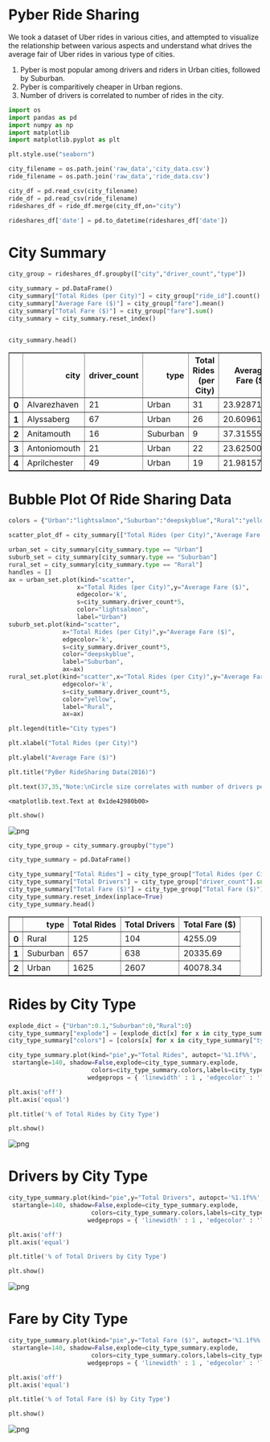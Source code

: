 
# Pyber Ride Sharing



We took a dataset of Uber rides in various cities, and attempted to visualize the relationship between various aspects and understand what drives the average fair of Uber rides in various type of cities.
1. Pyber is most popular among drivers and riders in Urban cities, followed by Suburban.
2. Pyber is comparitively cheaper in Urban regions.
3. Number of drivers is correlated to number of rides in the city.


```python
import os
import pandas as pd
import numpy as np
import matplotlib
import matplotlib.pyplot as plt

plt.style.use("seaborn")
```


```python
city_filename = os.path.join('raw_data','city_data.csv')
ride_filename = os.path.join('raw_data','ride_data.csv')
```


```python
city_df = pd.read_csv(city_filename)
ride_df = pd.read_csv(ride_filename)
rideshares_df = ride_df.merge(city_df,on="city")

rideshares_df['date'] = pd.to_datetime(rideshares_df['date'])

```

# City Summary 


```python
city_group = rideshares_df.groupby(["city","driver_count","type"])

city_summary = pd.DataFrame()
city_summary["Total Rides (per City)"] = city_group["ride_id"].count()
city_summary["Average Fare ($)"] = city_group["fare"].mean()
city_summary["Total Fare ($)"] = city_group["fare"].sum()
city_summary = city_summary.reset_index()


city_summary.head()
```




<div>
<style>
    .dataframe thead tr:only-child th {
        text-align: right;
    }

    .dataframe thead th {
        text-align: left;
    }

    .dataframe tbody tr th {
        vertical-align: top;
    }
</style>
<table border="1" class="dataframe">
  <thead>
    <tr style="text-align: right;">
      <th></th>
      <th>city</th>
      <th>driver_count</th>
      <th>type</th>
      <th>Total Rides (per City)</th>
      <th>Average Fare ($)</th>
      <th>Total Fare ($)</th>
    </tr>
  </thead>
  <tbody>
    <tr>
      <th>0</th>
      <td>Alvarezhaven</td>
      <td>21</td>
      <td>Urban</td>
      <td>31</td>
      <td>23.928710</td>
      <td>741.79</td>
    </tr>
    <tr>
      <th>1</th>
      <td>Alyssaberg</td>
      <td>67</td>
      <td>Urban</td>
      <td>26</td>
      <td>20.609615</td>
      <td>535.85</td>
    </tr>
    <tr>
      <th>2</th>
      <td>Anitamouth</td>
      <td>16</td>
      <td>Suburban</td>
      <td>9</td>
      <td>37.315556</td>
      <td>335.84</td>
    </tr>
    <tr>
      <th>3</th>
      <td>Antoniomouth</td>
      <td>21</td>
      <td>Urban</td>
      <td>22</td>
      <td>23.625000</td>
      <td>519.75</td>
    </tr>
    <tr>
      <th>4</th>
      <td>Aprilchester</td>
      <td>49</td>
      <td>Urban</td>
      <td>19</td>
      <td>21.981579</td>
      <td>417.65</td>
    </tr>
  </tbody>
</table>
</div>



# Bubble Plot Of Ride Sharing Data


```python
colors = {"Urban":"lightsalmon","Suburban":"deepskyblue","Rural":"yellow"}

scatter_plot_df = city_summary[["Total Rides (per City)","Average Fare ($)","type"]]

urban_set = city_summary[city_summary.type == "Urban"]
suburb_set = city_summary[city_summary.type == "Suburban"]
rural_set = city_summary[city_summary.type == "Rural"]
handles = []
ax = urban_set.plot(kind="scatter",
                   x="Total Rides (per City)",y="Average Fare ($)",
                   edgecolor='k',
                   s=city_summary.driver_count*5,
                   color="lightsalmon",
                   label="Urban")
suburb_set.plot(kind="scatter",
               x="Total Rides (per City)",y="Average Fare ($)",
               edgecolor='k',
               s=city_summary.driver_count*5,
               color="deepskyblue",
               label="Suburban",
               ax=ax)
rural_set.plot(kind="scatter",x="Total Rides (per City)",y="Average Fare ($)",
               edgecolor='k',
               s=city_summary.driver_count*5,
               color="yellow",
               label="Rural",
               ax=ax)

plt.legend(title="City types")

plt.xlabel("Total Rides (per City)")

plt.ylabel("Average Fare ($)")

plt.title("PyBer RideSharing Data(2016)")

plt.text(37,35,"Note:\nCircle size correlates with number of drivers per city")
```




    <matplotlib.text.Text at 0x1de42980b00>




```python
plt.show()
```


![png](Scatter_Plot_rides_by_citytype_fare.png)



```python
city_type_group = city_summary.groupby("type")

city_type_summary = pd.DataFrame()

city_type_summary["Total Rides"] = city_type_group["Total Rides (per City)"].sum()
city_type_summary["Total Drivers"] = city_type_group["driver_count"].sum()
city_type_summary["Total Fare ($)"] = city_type_group["Total Fare ($)"].sum()
city_type_summary.reset_index(inplace=True)
city_type_summary.head()
```




<div>
<style>
    .dataframe thead tr:only-child th {
        text-align: right;
    }

    .dataframe thead th {
        text-align: left;
    }

    .dataframe tbody tr th {
        vertical-align: top;
    }
</style>
<table border="1" class="dataframe">
  <thead>
    <tr style="text-align: right;">
      <th></th>
      <th>type</th>
      <th>Total Rides</th>
      <th>Total Drivers</th>
      <th>Total Fare ($)</th>
    </tr>
  </thead>
  <tbody>
    <tr>
      <th>0</th>
      <td>Rural</td>
      <td>125</td>
      <td>104</td>
      <td>4255.09</td>
    </tr>
    <tr>
      <th>1</th>
      <td>Suburban</td>
      <td>657</td>
      <td>638</td>
      <td>20335.69</td>
    </tr>
    <tr>
      <th>2</th>
      <td>Urban</td>
      <td>1625</td>
      <td>2607</td>
      <td>40078.34</td>
    </tr>
  </tbody>
</table>
</div>



# Rides by City Type


```python
explode_dict = {"Urban":0.1,"Suburban":0,"Rural":0}
city_type_summary["explode"] = [explode_dict[x] for x in city_type_summary["type"]]
city_type_summary["colors"] = [colors[x] for x in city_type_summary["type"]]

city_type_summary.plot(kind="pie",y="Total Rides", autopct='%1.1f%%',
 startangle=140, shadow=False,explode=city_type_summary.explode,
                       colors=city_type_summary.colors,labels=city_type_summary.type,
                      wedgeprops = { 'linewidth' : 1 , 'edgecolor' : 'lightgrey'})

plt.axis('off')
plt.axis('equal')

plt.title('% of Total Rides by City Type')

plt.show()
```


![png](Pie_Totalrides_citytype.png)


# Drivers by City Type


```python
city_type_summary.plot(kind="pie",y="Total Drivers", autopct='%1.1f%%',
 startangle=140, shadow=False,explode=city_type_summary.explode,
                       colors=city_type_summary.colors,labels=city_type_summary.type,
                      wedgeprops = { 'linewidth' : 1 , 'edgecolor' : 'lightgrey'})

plt.axis('off')
plt.axis('equal')

plt.title('% of Total Drivers by City Type')

plt.show()
```


![png](Pie_Totaldrivers_citytype.png)


# Fare by City Type


```python
city_type_summary.plot(kind="pie",y="Total Fare ($)", autopct='%1.1f%%',
 startangle=140, shadow=False,explode=city_type_summary.explode,
                       colors=city_type_summary.colors,labels=city_type_summary.type,
                      wedgeprops = { 'linewidth' : 1 , 'edgecolor' : 'lightgrey'})

plt.axis('off')
plt.axis('equal')

plt.title('% of Total Fare ($) by City Type')

plt.show()
```


![png](Pie_Totalfare_citytype.png)

